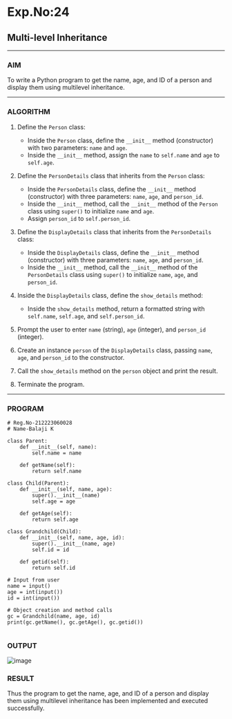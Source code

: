 # Exp.No:24  
## Multi-level Inheritance

---

### AIM  
To write a Python program to get the name, age, and ID of a person and display them using multilevel inheritance.

---

### ALGORITHM

1. Define the `Person` class:
   - Inside the `Person` class, define the `__init__` method (constructor) with two parameters: `name` and `age`.
   - Inside the `__init__` method, assign the `name` to `self.name` and `age` to `self.age`.

2. Define the `PersonDetails` class that inherits from the `Person` class:
   - Inside the `PersonDetails` class, define the `__init__` method (constructor) with three parameters: `name`, `age`, and `person_id`.
   - Inside the `__init__` method, call the `__init__` method of the `Person` class using `super()` to initialize `name` and `age`.
   - Assign `person_id` to `self.person_id`.

3. Define the `DisplayDetails` class that inherits from the `PersonDetails` class:
   - Inside the `DisplayDetails` class, define the `__init__` method (constructor) with three parameters: `name`, `age`, and `person_id`.
   - Inside the `__init__` method, call the `__init__` method of the `PersonDetails` class using `super()` to initialize `name`, `age`, and `person_id`.

4. Inside the `DisplayDetails` class, define the `show_details` method:
   - Inside the `show_details` method, return a formatted string with `self.name`, `self.age`, and `self.person_id`.

5. Prompt the user to enter `name` (string), `age` (integer), and `person_id` (integer).

6. Create an instance `person` of the `DisplayDetails` class, passing `name`, `age`, and `person_id` to the constructor.

7. Call the `show_details` method on the `person` object and print the result.

8. Terminate the program.

---

### PROGRAM

```
# Reg.No-212223060028
# Name-Balaji K

class Parent:
    def __init__(self, name):
        self.name = name

    def getName(self):
        return self.name

class Child(Parent):
    def __init__(self, name, age):
        super().__init__(name)
        self.age = age

    def getAge(self):
        return self.age

class Grandchild(Child):
    def __init__(self, name, age, id):
        super().__init__(name, age)
        self.id = id

    def getid(self):
        return self.id

# Input from user
name = input()
age = int(input())
id = int(input())

# Object creation and method calls
gc = Grandchild(name, age, id)
print(gc.getName(), gc.getAge(), gc.getid())


```

### OUTPUT
![image](https://github.com/user-attachments/assets/e0d29390-517a-4cde-918c-9d46c8c3adb8)


### RESULT
Thus the program to get the name, age, and ID of a person and display them using multilevel inheritance has been implemented and executed successfully.
